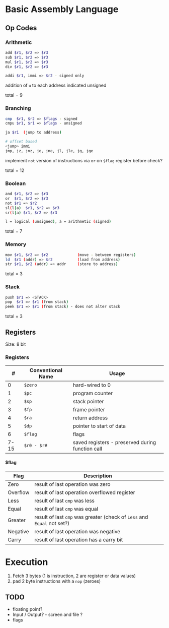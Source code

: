 # Basic Assembly Language

## Op Codes

### Arithmetic

```sh
add $r1, $r2 => $r3
sub $r1, $r2 => $r3
mul $r1, $r2 => $r3
div $r1, $r2 => $r3

addi $r1, immi => $r2 - signed only
```

addition of `u` to each address indicated unsigned

total = 9

### Branching

```sh
cmp  $r1, $r2 => $flags	- signed
cmpu $r1, $r1 => $flags - unsigned

ja $r1	(jump to address)

# offset based
<jump> immi
jmp, jz, jnz, je, jne, jl, jle, jg, jge
```

implement `not` version of instructions via `or` on `$flag` register before check?

total = 12

### Boolean

```sh
and $r1, $r2 => $r3
or  $r1, $r2 => $r3
not $r1 => $r2
sl(l|a)  $r1, $r2 => $r3
sr(l|a)	$r1, $r2 => $r3

l = logical (unsigned), a = arithmetic (signed)
```

total = 7

### Memory

```sh
mov $r1, $r2 => $r2				(move - between registers)
ld  $r1 (addr) => $r2			(load from address)
str $r1, $r2 (addr) => addr		(store to address)
```

total = 3

### Stack

```sh
push $r1 => <STACK>
pop  $r1 => $r1 (from stack)
peek $r1 => $r1 (from stack) - does not alter stack
```

total = 3

## Registers

Size: 8 bit

### Registers

| #    | Conventional Name | Usage                                            |
| ---- | ----------------- | ------------------------------------------------ |
| 0    | `$zero`           | hard-wired to 0                                  |
| 1    | `$pc`             | program counter                                  |
| 2    | `$sp`             | stack pointer                                    |
| 3    | `$fp`             | frame pointer                                    |
| 4    | `$ra`             | return address                                   |
| 5    | `$dp`             | pointer to start of data                         |
| 6    | `$flag`           | flags                                            |
| 7-15 | `$r0 - $r#`       | saved registers - preserved during function call |

#### $flag

| Flag     | Description                                                  |
| -------- | ------------------------------------------------------------ |
| Zero     | result of last operation was zero                            |
| Overflow | result of last operation overflowed register                 |
| Less     | result of last `cmp` was less                                |
| Equal    | result of last `cmp` was equal                               |
| Greater  | result of last `cmp` was greater (check of `Less` and `Equal` not set?) |
| Negative | result of last operation was negative                        |
| Carry    | result of last operation has a carry bit                     |

# Execution

1. Fetch 3 bytes (1 is instruction, 2 are register or data values)
2. pad 2 byte instructions with a `nop` (zeroes)

## TODO

* floating point?
* Input / Output? - screen and file ?
* flags